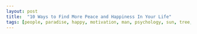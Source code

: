 ```yaml
---
layout: post
title:  "10 Ways to Find More Peace and Happiness In Your Life"
tags: [people, paradise, happy, motivation, man, psychology, sun, tree, parrot, sea, cliff, hill, bird]
---
```

